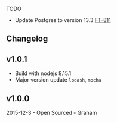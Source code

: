 TODO

- Update Postgres to version 13.3 [FT-811](https://loyaltynz.atlassian.net/browse/FT-811)

## Changelog

## v1.0.1

* Build with nodejs 8.15.1
* Major version update `lodash`, `mocha`

## v1.0.0

2015-12-3 - Open Sourced - Graham
